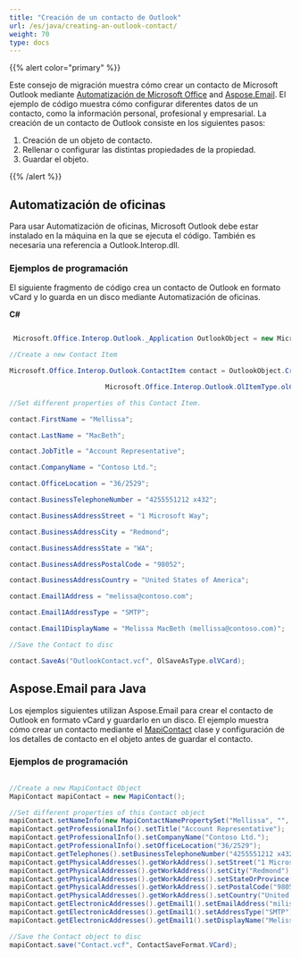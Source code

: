 ```yaml
---
title: "Creación de un contacto de Outlook"
url: /es/java/creating-an-outlook-contact/
weight: 70
type: docs
---
```



{{% alert color="primary" %}}

Este consejo de migración muestra cómo crear un contacto de Microsoft Outlook mediante [Automatización de Microsoft Office](#office-automation) and [Aspose.Email](#asposeemail-for-java). El ejemplo de código muestra cómo configurar diferentes datos de un contacto, como la información personal, profesional y empresarial. La creación de un contacto de Outlook consiste en los siguientes pasos:

1. Creación de un objeto de contacto.
1. Rellenar o configurar las distintas propiedades de la propiedad.
1. Guardar el objeto.

{{% /alert %}}
## **Automatización de oficinas**
Para usar Automatización de oficinas, Microsoft Outlook debe estar instalado en la máquina en la que se ejecuta el código. También es necesaria una referencia a Outlook.Interop.dll.
### **Ejemplos de programación**
El siguiente fragmento de código crea un contacto de Outlook en formato vCard y lo guarda en un disco mediante Automatización de oficinas.

**C#**

~~~cs

 Microsoft.Office.Interop.Outlook._Application OutlookObject = new Microsoft.Office.Interop.Outlook.Application();

//Create a new Contact Item

Microsoft.Office.Interop.Outlook.ContactItem contact = OutlookObject.CreateItem(

                        Microsoft.Office.Interop.Outlook.OlItemType.olContactItem);

//Set different properties of this Contact Item.

contact.FirstName = "Mellissa";

contact.LastName = "MacBeth";

contact.JobTitle = "Account Representative";

contact.CompanyName = "Contoso Ltd.";

contact.OfficeLocation = "36/2529";

contact.BusinessTelephoneNumber = "4255551212 x432";

contact.BusinessAddressStreet = "1 Microsoft Way";

contact.BusinessAddressCity = "Redmond";

contact.BusinessAddressState = "WA";

contact.BusinessAddressPostalCode = "98052";

contact.BusinessAddressCountry = "United States of America";

contact.Email1Address = "melissa@contoso.com";

contact.Email1AddressType = "SMTP";

contact.Email1DisplayName = "Melissa MacBeth (mellissa@contoso.com)";

//Save the Contact to disc

contact.SaveAs("OutlookContact.vcf", OlSaveAsType.olVCard);

~~~
## **Aspose.Email para Java**
Los ejemplos siguientes utilizan Aspose.Email para crear el contacto de Outlook en formato vCard y guardarlo en un disco. El ejemplo muestra cómo crear un contacto mediante el [MapiContact](https://apireference.aspose.com/email/java/com.aspose.email/MapiContact) clase y configuración de los detalles de contacto en el objeto antes de guardar el contacto.
### **Ejemplos de programación**

~~~Java

//Create a new MapiContact Object
MapiContact mapiContact = new MapiContact();

//Set different properties of this Contact object
mapiContact.setNameInfo(new MapiContactNamePropertySet("Mellissa", "", "MacBeth"));
mapiContact.getProfessionalInfo().setTitle("Account Representative");
mapiContact.getProfessionalInfo().setCompanyName("Contoso Ltd.");
mapiContact.getProfessionalInfo().setOfficeLocation("36/2529");
mapiContact.getTelephones().setBusinessTelephoneNumber("4255551212 x432");
mapiContact.getPhysicalAddresses().getWorkAddress().setStreet("1 Microsoft Way");
mapiContact.getPhysicalAddresses().getWorkAddress().setCity("Redmond");
mapiContact.getPhysicalAddresses().getWorkAddress().setStateOrProvince("WA");
mapiContact.getPhysicalAddresses().getWorkAddress().setPostalCode("98052");
mapiContact.getPhysicalAddresses().getWorkAddress().setCountry("United States of America");
mapiContact.getElectronicAddresses().getEmail1().setEmailAddress("milissa@contoso.com");
mapiContact.getElectronicAddresses().getEmail1().setAddressType("SMTP");
mapiContact.getElectronicAddresses().getEmail1().setDisplayName("Melissa MacBeth (mellissa@contoso.com)");

//Save the Contact object to disc
mapiContact.save("Contact.vcf", ContactSaveFormat.VCard);

~~~
